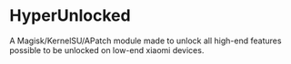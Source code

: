 # HyperUnlocked
A Magisk/KernelSU/APatch module made to unlock all high-end features possible to be unlocked on low-end xiaomi devices.